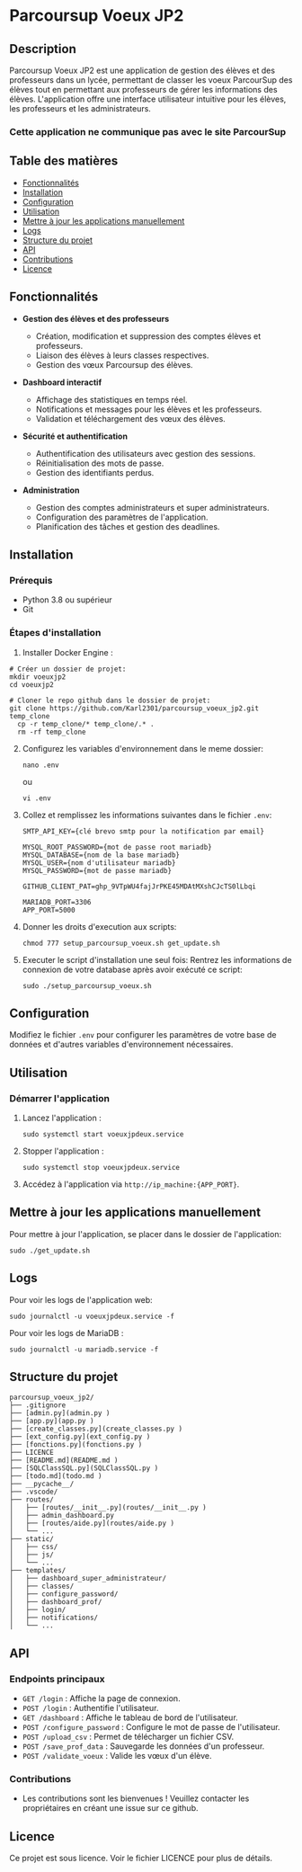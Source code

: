 # Parcoursup Voeux JP2

## Description

Parcoursup Voeux JP2 est une application de gestion des élèves et des professeurs dans un lycée, permettant de classer les voeux ParcourSup des élèves tout en permettant aux professeurs de gérer les informations des élèves. L'application offre une interface utilisateur intuitive pour les élèves, les professeurs et les administrateurs.

### Cette application ne communique pas avec le site ParcourSup

## Table des matières

- [Fonctionnalités](#fonctionnalités)
- [Installation](#installation)
- [Configuration](#configuration)
- [Utilisation](#utilisation)
- [Mettre à jour les applications manuellement](#Mettre-à-jour-les-applications-manuellement)
- [Logs](#logs)
- [Structure du projet](#structure-du-projet)
- [API](#api)
- [Contributions](#contributions)
- [Licence](#licence)

## Fonctionnalités

- **Gestion des élèves et des professeurs**
  - Création, modification et suppression des comptes élèves et professeurs.
  - Liaison des élèves à leurs classes respectives.
  - Gestion des vœux Parcoursup des élèves.

- **Dashboard interactif**
  - Affichage des statistiques en temps réel.
  - Notifications et messages pour les élèves et les professeurs.
  - Validation et téléchargement des vœux des élèves.

- **Sécurité et authentification**
  - Authentification des utilisateurs avec gestion des sessions.
  - Réinitialisation des mots de passe.
  - Gestion des identifiants perdus.

- **Administration**
  - Gestion des comptes administrateurs et super administrateurs.
  - Configuration des paramètres de l'application.
  - Planification des tâches et gestion des deadlines.

## Installation

### Prérequis

- Python 3.8 ou supérieur
- Git

### Étapes d'installation

1. Installer Docker Engine :
  ```
  # Créer un dossier de projet:
  mkdir voeuxjp2
  cd voeuxjp2

  # Cloner le repo github dans le dossier de projet:
  git clone https://github.com/Karl2301/parcoursup_voeux_jp2.git temp_clone
	cp -r temp_clone/* temp_clone/.* .
	rm -rf temp_clone
  ```

2. Configurez les variables d'environnement dans le meme dossier:

    ```
    nano .env
    ```
    ou
    ```
    vi .env
    ```

3. Collez et remplissez les informations suivantes dans le fichier `.env`:

    ```
    SMTP_API_KEY={clé brevo smtp pour la notification par email}

    MYSQL_ROOT_PASSWORD={mot de passe root mariadb}
    MYSQL_DATABASE={nom de la base mariadb}
    MYSQL_USER={nom d'utilisateur mariadb}
    MYSQL_PASSWORD={mot de passe mariadb}
    
    GITHUB_CLIENT_PAT=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
    
    MARIADB_PORT=3306
    APP_PORT=5000
    ```

4. Donner les droits d'execution aux scripts:
   ```
   chmod 777 setup_parcoursup_voeux.sh get_update.sh
   ```
6. Executer le script d'installation une seul fois:
   Rentrez les informations de connexion de votre database après avoir exécuté ce script:
   ```
   sudo ./setup_parcoursup_voeux.sh
   ```

## Configuration

Modifiez le fichier `.env` pour configurer les paramètres de votre base de données et d'autres variables d'environnement nécessaires.

## Utilisation

### Démarrer l'application

1. Lancez l'application :

    ```
    sudo systemctl start voeuxjpdeux.service
    ```

2. Stopper l'application :

    ```
    sudo systemctl stop voeuxjpdeux.service
    ```



4. Accédez à l'application via `http://ip_machine:{APP_PORT}`.

## Mettre à jour les applications manuellement

Pour mettre à jour l'application, se placer dans le dossier de l'application:

```
sudo ./get_update.sh
```

## Logs

Pour voir les logs de l'application web:

```
sudo journalctl -u voeuxjpdeux.service -f
```

Pour voir les logs de MariaDB :

```
sudo journalctl -u mariadb.service -f
```


## Structure du projet

```
parcoursup_voeux_jp2/
├── .gitignore
├── [admin.py](admin.py )
├── [app.py](app.py )
├── [create_classes.py](create_classes.py )
├── [ext_config.py](ext_config.py )
├── [fonctions.py](fonctions.py )
├── LICENCE
├── [README.md](README.md )
├── [SQLClassSQL.py](SQLClassSQL.py )
├── [todo.md](todo.md )
├── __pycache__/
├── .vscode/
├── routes/
│   ├── [routes/__init__.py](routes/__init__.py )
│   ├── admin_dashboard.py
│   ├── [routes/aide.py](routes/aide.py )
│   └── ...
├── static/
│   ├── css/
│   ├── js/
│   └── ...
├── templates/
│   ├── dashboard_super_administrateur/
│   ├── classes/
│   ├── configure_password/
│   ├── dashboard_prof/
│   ├── login/
│   ├── notifications/
│   └── ...
```

## API

### Endpoints principaux
- `GET /login` : Affiche la page de connexion.
- `POST /login` : Authentifie l'utilisateur.
- `GET /dashboard` : Affiche le tableau de bord de l'utilisateur.
- `POST /configure_password` : Configure le mot de passe de l'utilisateur.
- `POST /upload_csv` : Permet de télécharger un fichier CSV.
- `POST /save_prof_data` : Sauvegarde les données d'un professeur.
- `POST /validate_voeux` : Valide les vœux d'un élève.


### Contributions
- Les contributions sont les bienvenues ! Veuillez contacter les propriétaires en créant une issue sur ce github.

## Licence
Ce projet est sous licence. Voir le fichier LICENCE pour plus de détails.
